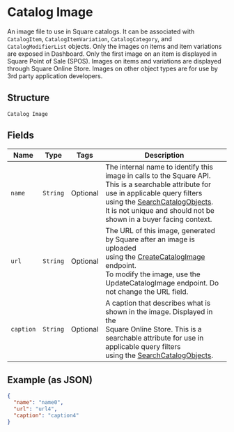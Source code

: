 
# Catalog Image

An image file to use in Square catalogs. It can be associated with
`CatalogItem`, `CatalogItemVariation`, `CatalogCategory`, and `CatalogModifierList` objects.
Only the images on items and item variations are exposed in Dashboard.
Only the first image on an item is displayed in Square Point of Sale (SPOS).
Images on items and variations are displayed through Square Online Store.
Images on other object types are for use by 3rd party application developers.

## Structure

`Catalog Image`

## Fields

| Name | Type | Tags | Description |
|  --- | --- | --- | --- |
| `name` | `String` | Optional | The internal name to identify this image in calls to the Square API.<br>This is a searchable attribute for use in applicable query filters<br>using the [SearchCatalogObjects](/doc/api/catalog.md#search-catalog-objects).<br>It is not unique and should not be shown in a buyer facing context. |
| `url` | `String` | Optional | The URL of this image, generated by Square after an image is uploaded<br>using the [CreateCatalogImage](/doc/api/catalog.md#create-catalog-image) endpoint.<br>To modify the image, use the UpdateCatalogImage endpoint. Do not change the URL field. |
| `caption` | `String` | Optional | A caption that describes what is shown in the image. Displayed in the<br>Square Online Store. This is a searchable attribute for use in applicable query filters<br>using the [SearchCatalogObjects](/doc/api/catalog.md#search-catalog-objects). |

## Example (as JSON)

```json
{
  "name": "name0",
  "url": "url4",
  "caption": "caption4"
}
```

